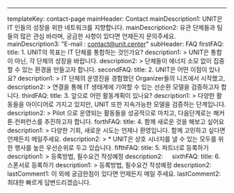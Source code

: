 ---
templateKey: contact-page
mainHeader: Contact
mainDescription1: UNIT은 IT 인들의 성장을 위한 네트워크를 지향합니다.
mainDescription2: 유관 단체들과 팀들의 많은 관심 바라며, 궁금한 사항이 있다면 언제든지 문의주세요.
mainDescription3: "E-mail : contact@unit.center"
subHeader: FAQ
firstFAQ:
  title: 1. UNIT의 목표는 IT 단체를 통합하는 것인가요?
  description1: >
    UNIT은 통합이 아닌, 각 단체의 성장을 바랍니다. 
  description2: >
    단체들이 에너지 소모 없이 집중할 수 있는 환경을 만들고자 합니다.
secondFAQ:
  title: 2. UNIT은 어떤 이점이 있나요?
  description1: >
    IT 단체의 운영진을 경험했던 Organizer들의 니즈에서 시작했고,
  description2: >
    연결을 통해 IT 생태계에 기여할 수 있는 선순환 모델을 검증하고자 합니다.
thirdFAQ:
  title: 3. 앞으로 어떤 활동계획이 있나요?
  description1: >
    다양한 활동들을 아이디어로 가지고 있지만, UNIT 또한 지속가능한 모델을 검증하는 단계입니다. 
  description2: >
    Pilot 으로 운영되는 활동들을 성공적으로 마치고, 다음단계로는 해커톤∙컨퍼런스를 추진하고자 합니다.
forthFAQ:
  title: 4. 함께 새로운 것을 해보고 싶어요
  description1: >
    다양한 기회, 새로운 시도는 언제나 환영입니다. 함께 고민하고 싶다면 언제든지 메일주세요. 
  description2: >
    * UNIT은 상호 시너지를 낼 수 있는 모두를 위한 행사를 높은 우선순위로 두고 있습니다.
fifthFAQ:
  title: 5. 파트너로 등록하기
  description1: >
    등록방법, 필수요건 작성예정
  description2: ㅤ
sixthFAQ:
  title: 6. 스폰서로 등록하기
  description1: >
    등록방법, 필수요건 작성예정
  description2: ㅤ
lastComment1: 이 외에 궁금한점이 있다면 언제든지 메일 주세요.
lastComment2: 최대한 빠르게 답변드리겠습니다. 